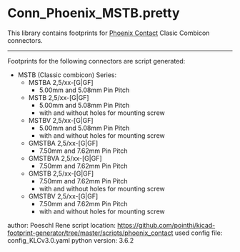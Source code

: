# Conn_Phoenix_MSTB.pretty
This library contains footprints for [Phoenix Contact](www.phoenixcontact.com) Clasic Combicon connectors.

---

Footprints for the following connectors are script generated:

- MSTB (Classic combicon) Series:
  - MSTBA 2,5/xx-[G|GF]
    - 5.00mm and 5.08mm Pin Pitch
  - MSTB 2,5/xx-[G|GF]
    - 5.00mm and 5.08mm Pin Pitch
    - with and without holes for mounting screw
  - MSTBV 2,5/xx-[G|GF]
    - 5.00mm and 5.08mm Pin Pitch
    - with and without holes for mounting screw
  - GMSTBA 2,5/xx-[G|GF]
    - 7.50mm and 7.62mm Pin Pitch
  - GMSTBVA 2,5/xx-[G|GF]
    - 7.50mm and 7.62mm Pin Pitch
  - GMSTB 2,5/xx-[G|GF]
    - 7.50mm and 7.62mm Pin Pitch
    - with and without holes for mounting screw
  - GMSTBV 2,5/xx-[G|GF]
    - 7.50mm and 7.62mm Pin Pitch
    - with and without holes for mounting screw

author: Poeschl Rene
script location: https://github.com/pointhi/kicad-footprint-generator/tree/master/scripts/phoenix_contact
used config file: config_KLCv3.0.yaml
python version: 3.6.2
